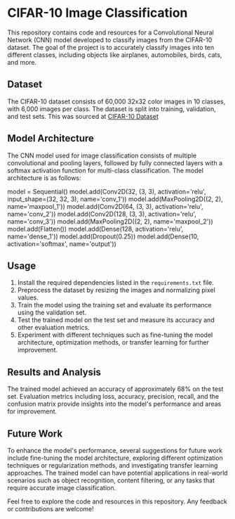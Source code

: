 # CIFAR-10 Image Classification

This repository contains code and resources for a Convolutional Neural Network (CNN) model developed to classify images from the CIFAR-10 dataset. The goal of the project is to accurately classify images into ten different classes, including objects like airplanes, automobiles, birds, cats, and more.

## Dataset

The CIFAR-10 dataset consists of 60,000 32x32 color images in 10 classes, with 6,000 images per class. The dataset is split into training, validation, and test sets. This was sourced at [CIFAR-10 Dataset](https://www.cs.toronto.edu/~kriz/cifar.html)

## Model Architecture

The CNN model used for image classification consists of multiple convolutional and pooling layers, followed by fully connected layers with a softmax activation function for multi-class classification. The model architecture is as follows:

model = Sequential()
model.add(Conv2D(32, (3, 3), activation='relu', input_shape=(32, 32, 3), name='conv_1'))
model.add(MaxPooling2D((2, 2), name='maxpool_1'))
model.add(Conv2D(64, (3, 3), activation='relu', name='conv_2'))
model.add(Conv2D(128, (3, 3), activation='relu', name='conv_3'))
model.add(MaxPooling2D((2, 2), name='maxpool_2'))
model.add(Flatten())
model.add(Dense(128, activation='relu', name='dense_1'))
model.add(Dropout(0.25))
model.add(Dense(10, activation='softmax', name='output'))


## Usage

1. Install the required dependencies listed in the `requirements.txt` file.
2. Preprocess the dataset by resizing the images and normalizing pixel values.
3. Train the model using the training set and evaluate its performance using the validation set.
4. Test the trained model on the test set and measure its accuracy and other evaluation metrics.
5. Experiment with different techniques such as fine-tuning the model architecture, optimization methods, or transfer learning for further improvement.

## Results and Analysis

The trained model achieved an accuracy of approximately 68% on the test set. Evaluation metrics including loss, accuracy, precision, recall, and the confusion matrix provide insights into the model's performance and areas for improvement.

## Future Work

To enhance the model's performance, several suggestions for future work include fine-tuning the model architecture, exploring different optimization techniques or regularization methods, and investigating transfer learning approaches. The trained model can have potential applications in real-world scenarios such as object recognition, content filtering, or any tasks that require accurate image classification.

Feel free to explore the code and resources in this repository. Any feedback or contributions are welcome!


